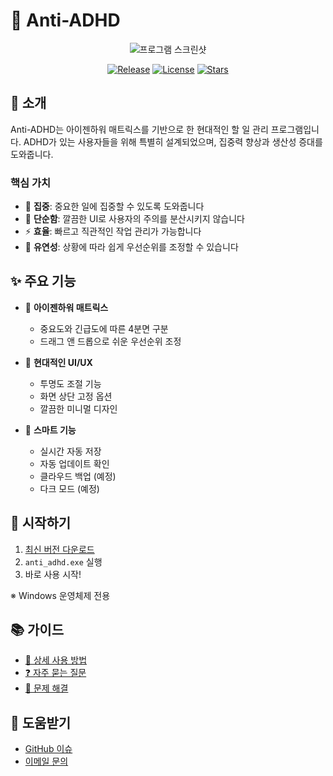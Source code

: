 # 🎯 Anti-ADHD

<div align="center">

![프로그램 스크린샷](images/screenshot.png)

[![Release](https://img.shields.io/github/v/release/octxxiii/Anti-ADHD)](https://github.com/octxxiii/Anti-ADHD/releases)
[![License](https://img.shields.io/github/license/octxxiii/Anti-ADHD)](https://github.com/octxxiii/Anti-ADHD/blob/main/LICENSE)
[![Stars](https://img.shields.io/github/stars/octxxiii/Anti-ADHD?style=social)](https://github.com/octxxiii/Anti-ADHD/stargazers)

</div>

## 🌟 소개

Anti-ADHD는 아이젠하워 매트릭스를 기반으로 한 현대적인 할 일 관리 프로그램입니다.
ADHD가 있는 사용자들을 위해 특별히 설계되었으며, 집중력 향상과 생산성 증대를 도와줍니다.

### 핵심 가치

- 🎯 **집중**: 중요한 일에 집중할 수 있도록 도와줍니다
- 🎨 **단순함**: 깔끔한 UI로 사용자의 주의를 분산시키지 않습니다
- ⚡ **효율**: 빠르고 직관적인 작업 관리가 가능합니다
- 🔄 **유연성**: 상황에 따라 쉽게 우선순위를 조정할 수 있습니다

## ✨ 주요 기능

- 🎯 **아이젠하워 매트릭스**
  - 중요도와 긴급도에 따른 4분면 구분
  - 드래그 앤 드롭으로 쉬운 우선순위 조정
  
- 🎨 **현대적인 UI/UX**
  - 투명도 조절 기능
  - 화면 상단 고정 옵션
  - 깔끔한 미니멀 디자인
  
- 💾 **스마트 기능**
  - 실시간 자동 저장
  - 자동 업데이트 확인
  - 클라우드 백업 (예정)
  - 다크 모드 (예정)

## 🚀 시작하기

1. [최신 버전 다운로드](https://github.com/octxxiii/Anti-ADHD/releases/latest)
2. `anti_adhd.exe` 실행
3. 바로 사용 시작!

※ Windows 운영체제 전용

## 📚 가이드

- [📖 상세 사용 방법](user-guide.md)
- [❓ 자주 묻는 질문](faq.md)
- [🔧 문제 해결](troubleshooting.md)

## 🤝 도움받기

- [GitHub 이슈](https://github.com/octxxiii/Anti-ADHD/issues)
- [이메일 문의](mailto:kdyw123@gmail.com) 